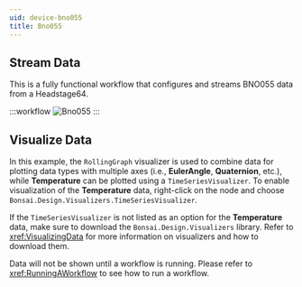```yaml
---
uid: device-bno055
title: Bno055
---
```


## Stream Data

This is a fully functional workflow that configures and streams BNO055 data from a Headstage64.

:::workflow
![Bno055](~/workflows/device-bno055_headstage64.bonsai)
:::

## Visualize Data

In this example, the `RollingGraph` visualizer is used to combine data for plotting data types with multiple axes (i.e., **EulerAngle**, **Quaternion**, etc.), while **Temperature** can be plotted using a `TimeSeriesVisualizer`. To enable visualization of the **Temperature** data, right-click on the node and choose `Bonsai.Design.Visualizers.TimeSeriesVisualizer`.

If the `TimeSeriesVisualizer` is not listed as an option for the **Temperature** data, make sure to download the `Bonsai.Design.Visualizers` library. Refer to <xref:VisualizingData> for more information on visualizers and how to download them.

Data will not be shown until a workflow is running. Please refer to <xref:RunningAWorkflow> to see how to run a workflow.
